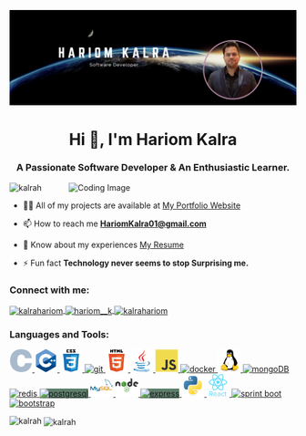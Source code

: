 ![logo](https://github.com/KalraH/KalraH/blob/main/profileBanner.png)

<h1 align="center">Hi 👋, I'm Hariom Kalra</h1>
<h3 align="center">A Passionate Software Developer & An Enthusiastic Learner.</h3>

<img align="right" alt="Coding Image" width="400" src="https://user-images.githubusercontent.com/74038190/264141683-8aa99f6c-267d-4977-9cd3-1a4c11675863.gif">

<p align="left"> <img src="https://komarev.com/ghpvc/?username=kalrah&label=Profile%20views&color=0e75b6&style=plastic" alt="kalrah" /> </p>

- 👨‍💻 All of my projects are available at [My Portfolio Website](https://kalrah.github.io/MyResume/)

- 📫 How to reach me **HariomKalra01@gmail.com**

- 📄 Know about my experiences [My Resume](https://drive.google.com/file/d/1bxHiNCP-zk62xWMR-xgvqwxXCU0fH5Cu/view?usp=sharing)

- ⚡ Fun fact **Technology never seems to stop Surprising me.**

<h3 align="left">Connect with me:</h3>

<p align="left">
	<a href="https://linkedin.com/in/kalrahariom" target="blank">
		<img align="center" src="https://raw.githubusercontent.com/rahuldkjain/github-profile-readme-generator/master/src/images/icons/Social/linked-in-alt.svg" alt="kalrahariom" height="30" width="40" />
	</a>
	<a href="https://instagram.com/hariom__k" target="blank">
		<img align="center" src="https://raw.githubusercontent.com/rahuldkjain/github-profile-readme-generator/master/src/images/icons/Social/instagram.svg" alt="hariom__k" height="30" width="40" />
	</a>
	<a href="https://www.leetcode.com/kalrahariom" target="blank">
		<img align="center" src="https://raw.githubusercontent.com/rahuldkjain/github-profile-readme-generator/master/src/images/icons/Social/leet-code.svg" alt="kalrahariom" height="30" width="40" />
	</a>
</p>

<h3 align="left">Languages and Tools:</h3>

<p align="left"> 
	<a href="https://www.cprogramming.com/" target="_blank" rel="noreferrer"> 
		<img src="https://raw.githubusercontent.com/devicons/devicon/master/icons/c/c-original.svg" alt="c" width="40" height="40"/> 
	</a> 
	<a href="https://www.w3schools.com/cpp/" target="_blank" rel="noreferrer"> 
		<img src="https://raw.githubusercontent.com/devicons/devicon/master/icons/cplusplus/cplusplus-original.svg" alt="cplusplus" width="40" height="40"/> 
	</a> 
	<a href="https://www.w3schools.com/css/" target="_blank" rel="noreferrer"> 
		<img src="https://raw.githubusercontent.com/devicons/devicon/master/icons/css3/css3-original-wordmark.svg" alt="css3" width="40" height="40"/> 
	</a> 
	<a href="https://git-scm.com/" target="_blank" rel="noreferrer"> 
		<img src="https://www.vectorlogo.zone/logos/git-scm/git-scm-icon.svg" alt="git" width="40" height="40"/> 
	</a> 
	<a href="https://www.w3.org/html/" target="_blank" rel="noreferrer"> 
		<img src="https://raw.githubusercontent.com/devicons/devicon/master/icons/html5/html5-original-wordmark.svg" alt="html5" width="40" height="40"/> 
	</a> 
	<a href="https://www.java.com" target="_blank" rel="noreferrer"> 
		<img src="https://raw.githubusercontent.com/devicons/devicon/master/icons/java/java-original.svg" alt="java" width="40" height="40"/> 
	</a> 
	<a href="https://developer.mozilla.org/en-US/docs/Web/JavaScript" target="_blank" rel="noreferrer"> 
		<img src="https://raw.githubusercontent.com/devicons/devicon/master/icons/javascript/javascript-original.svg" alt="javascript" width="40" height="40"/> 
	</a> 
	<a href="https://www.docker.com/" target="_blank" rel="noreferrer">
		<img src="https://cdn.jsdelivr.net/gh/devicons/devicon@latest/icons/docker/docker-original-wordmark.svg" alt="docker" width="40" height="40"/> 
	</a> 
	<a href="https://www.linux.org/" target="_blank" rel="noreferrer"> 
		<img src="https://raw.githubusercontent.com/devicons/devicon/master/icons/linux/linux-original.svg" alt="linux" width="40" height="40"/> 
	</a> 
	<a href="https://www.mongodb.com/?msockid=34257da746a36a5437bc6e6d47a56bf1" target="_blank" rel="noreferrer">
		<img src="https://cdn.jsdelivr.net/gh/devicons/devicon@latest/icons/mongodb/mongodb-plain-wordmark.svg" alt="mongoDB" width="40" height="40"/> 
	</a> 
	<a href="https://redis.io/" target="_blank" rel="noreferrer">
		<img src="https://cdn.jsdelivr.net/gh/devicons/devicon@latest/icons/redis/redis-original-wordmark.svg" alt="redis" width="40" height="40"/> 
	</a>
	<a href="https://www.postgresql.org/" target="_blank" rel="noreferrer">
		<img src="https://cdn.jsdelivr.net/gh/devicons/devicon@latest/icons/postgresql/postgresql-original-wordmark.svg" alt="postgresql" width="40" height="40" style="background-color:#5D7E6B;"/> 
	</a> 
	<a href="https://www.mysql.com/" target="_blank" rel="noreferrer"> 
		<img src="https://raw.githubusercontent.com/devicons/devicon/master/icons/mysql/mysql-original-wordmark.svg" alt="mysql" width="40" height="40"/> 
	</a> 
	<a href="https://nodejs.org" target="_blank" rel="noreferrer"> 
		<img src="https://raw.githubusercontent.com/devicons/devicon/master/icons/nodejs/nodejs-original-wordmark.svg" alt="nodejs" width="40" height="40"/> 
	</a>
	<a href="https://expressjs.com/" target="_blank" rel="noreferrer">
		<img src="https://cdn.jsdelivr.net/gh/devicons/devicon@latest/icons/express/express-original.svg" alt="express" width="40" height="40"  style="background-color:#5D7E6B;"/> 
	</a> 
	<a href="https://www.python.org" target="_blank" rel="noreferrer"> 
		<img src="https://raw.githubusercontent.com/devicons/devicon/master/icons/python/python-original.svg" alt="python" width="40" height="40"/> 
	</a> 
	<a href="https://reactjs.org/" target="_blank" rel="noreferrer"> 
		<img src="https://raw.githubusercontent.com/devicons/devicon/master/icons/react/react-original-wordmark.svg" alt="react" width="40" height="40"/> 
	</a>
	<a href="https://spring.io/projects/spring-boot" target="_blank" rel="noreferrer"> 
		<img src="https://cdn.jsdelivr.net/gh/devicons/devicon@latest/icons/spring/spring-original-wordmark.svg" alt="sprint boot" width="40" height="40"/> 
	</a> 
	<a href="https://getbootstrap.com" target="_blank" rel="noreferrer"> 
		<img src="https://cdn.jsdelivr.net/gh/devicons/devicon@latest/icons/bootstrap/bootstrap-original-wordmark.svg" alt="bootstrap" width="40" height="40"/> 
	</a> 
</p>

<p>
	<img align="left" src="https://github-readme-stats.vercel.app/api/top-langs?username=kalrah&show_icons=true&theme=tokyonight&locale=en&layout=compact" alt="kalrah" />
</p>

<p>
	&nbsp;<img align="center" src="https://github-readme-stats.vercel.app/api?username=kalrah&show_icons=true&theme=tokyonight&locale=en" alt="kalrah" />
</p>